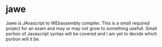 # jawe
Jawe is JAvascript to WEbassembly compiler. This is a small required project for an exam and may or may not grow to something usefull. Small portion of Javascript syntax will be covered and I am yet to decide which portion will it be.
